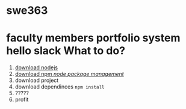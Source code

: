 # swe363
faculty members portfolio system
hello slack
What to do?
========
1. [download nodejs](https://nodejs.org/en/)
2. [download npm _node package management_](https://www.npmjs.com/get-npm)
3. download project
4. download dependinces ``` npm install ```
5. ?????
6. profit

